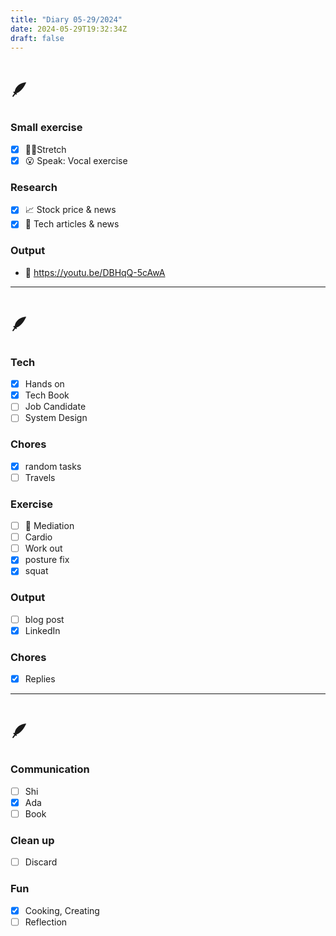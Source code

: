 ```yaml
---
title: "Diary 05-29/2024"  
date: 2024-05-29T19:32:34Z
draft: false
---
```


# 🪶

### Small exercise

- [x]  🧎‍♀️Stretch
- [x]  😮 Speak: Vocal exercise

### Research

- [x]  📈 Stock price & news
- [x]  👾 Tech articles & news

### Output

- 🎥 https://youtu.be/DBHqQ-5cAwA

---

# 🪶

### Tech

- [x]  Hands on
- [x]  Tech Book
- [ ]  Job Candidate
- [ ]  System Design

### Chores

- [x]  random tasks
- [ ]  Travels

### Exercise

- [ ]  🧘 Mediation
- [ ]  Cardio
- [ ]  Work out
- [x]  posture fix
- [x]  squat

### Output

- [ ]  blog post
- [x]  LinkedIn

### Chores

- [x]  Replies

---

# 🪶

### Communication

- [ ]  Shi
- [x]  Ada
- [ ]  Book

### Clean up

- [ ]  Discard

### Fun

- [x]  Cooking, Creating
- [ ]  Reflection